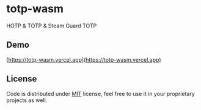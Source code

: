 # totp-wasm

HOTP & TOTP & Steam Guard TOTP

## Demo

[https://totp-wasm.vercel.app](https://totp-wasm.vercel.app)

## License

Code is distributed under [MIT](./LICENSE) license, feel free to use it in your proprietary projects as well.
